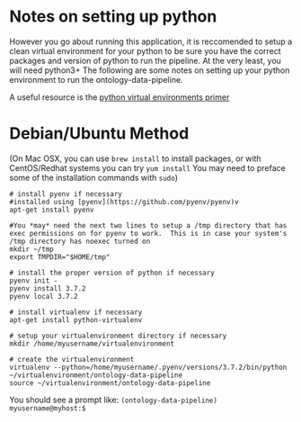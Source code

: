 # Notes on setting up python

However you go about running this application, it is reccomended to setup a clean virtual environment 
for your python to be sure you have the correct packages and version of python to run the pipeline.
At the very least, you will need python3+
The following are some notes on setting up your python environment to run the ontology-data-pipeline.

A useful resource is the [python virtual environments primer](https://realpython.com/python-virtual-environments-a-primer/)


# Debian/Ubuntu Method
(On Mac OSX,  you can use ```brew install```  to install packages, or with CentOS/Redhat systems you can try ```yum install```
You may need to preface some of the installation commands with ```sudo```)

```
# install pyenv if necessary
#installed using [pyenv](https://github.com/pyenv/pyenv)v
apt-get install pyenv

#You *may* need the next two lines to setup a /tmp directory that has exec permissions on for pyenv to work.  This is in case your system's /tmp directory has noexec turned on
mkdir ~/tmp
export TMPDIR="$HOME/tmp"

# install the proper version of python if necessary
pyenv init -
pyenv install 3.7.2
pyenv local 3.7.2

# install virtualenv if necessary
apt-get install python-virtualenv

# setup your virtualenvironment directory if necessary
mkdir /home/myusername/virtualenvironment

# create the virtualenvironment
virtualenv --python=/home/myusername/.pyenv/versions/3.7.2/bin/python ~/virtualenvironment/ontology-data-pipeline
source ~/virtualenvironment/ontology-data-pipeline
```
You should see a prompt like: ```(ontology-data-pipeline) myusername@myhost:$```

